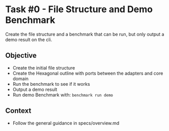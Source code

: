 # Task #0 - File Structure and Demo Benchmark

Create the file structure and a benchmark that can be run, but only output a demo result on the cli.

## Objective
  - Create the initial file structure
  - Create the Hexagonal outline with ports between the adapters and core domain
  - Run the benchmark to see if it works
  - Output a demo result
  - Run demo Benchmark with: `benchmark run demo`

## Context
  - Follow the general guidance in specs/overview.md
  